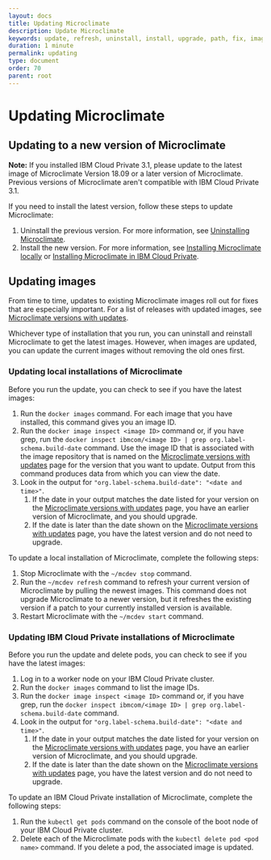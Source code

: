 ```yaml
---
layout: docs
title: Updating Microclimate
description: Update Microclimate
keywords: update, refresh, uninstall, install, upgrade, path, fix, image, updating to a new version, updating images, updating local installations, updating IBM Cloud Private installations
duration: 1 minute
permalink: updating
type: document
order: 70
parent: root
---
```


# Updating Microclimate

## Updating to a new version of Microclimate

**Note:** If you installed IBM Cloud Private 3.1, please update to the latest image of Microclimate Version 18.09 or a later version of Microclimate. Previous versions of Microclimate aren't compatible with IBM Cloud Private 3.1.

If you need to install the latest version, follow these steps to update Microclimate:
1. Uninstall the previous version. For more information, see [Uninstalling Microclimate](uninstall).
2. Install the new version. For more information, see [Installing Microclimate locally](installlocally) or [Installing Microclimate in IBM Cloud Private](https://github.com/IBM/charts/blob/master/stable/ibm-microclimate/README.md).

## Updating images

From time to time, updates to existing Microclimate images roll out for fixes that are especially important. For a list of releases with updated images, see [Microclimate versions with updates](updateslist).

Whichever type of installation that you run, you can uninstall and reinstall Microclimate to get the latest images. However, when images are updated, you can update the current images without removing the old ones first.

### Updating local installations of Microclimate

Before you run the update, you can check to see if you have the latest images:
1. Run the `docker images` command. For each image that you have installed, this command gives you an image ID.
2. Run the `docker image inspect <image ID>` command or, if you have grep, run the `docker inspect ibmcom/<image ID> | grep org.label-schema.build-date` command. Use the image ID that is associated with the image repository that is named on the [Microclimate versions with updates](updateslist) page for the version that you want to update. Output from this command produces data from which you can view the date.
3. Look in the output for `"org.label-schema.build-date": "<date and time>"`.
    1. If the date in your output matches the date listed for your version on the [Microclimate versions with updates](updateslist) page, you have an earlier version of Microclimate, and you should upgrade.
    2. If the date is later than the date shown on the [Microclimate versions with updates](updateslist) page, you have the latest version and do not need to upgrade.

To update a local installation of Microclimate, complete the following steps:
1. Stop Microclimate with the `~/mcdev stop` command.
2. Run the `~/mcdev refresh` command to refresh your current version of Microclimate by pulling the newest images. This command does not upgrade Microclimate to a newer version, but it refreshes the existing version if a patch to your currently installed version is available.
3. Restart Microclimate with the `~/mcdev start` command.

### Updating IBM Cloud Private installations of Microclimate

Before you run the update and delete pods, you can check to see if you have the latest images:
1. Log in to a worker node on your IBM Cloud Private cluster.
2. Run the `docker images` command to list the image IDs.
3. Run the `docker image inspect <image ID>` command or, if you have grep, run the `docker inspect ibmcom/<image ID> | grep org.label-schema.build-date` command.
4. Look in the output for `"org.label-schema.build-date": "<date and time>"`.
    1. If the date in your output matches the date listed for your version on the [Microclimate versions with updates](updateslist) page, you have an earlier version of Microclimate, and you should upgrade.
    2. If the date is later than the date shown on the [Microclimate versions with updates](updateslist) page, you have the latest version and do not need to upgrade.

To update an IBM Cloud Private installation of Microclimate, complete the following steps:
1. Run the `kubectl get pods` command on the console of the boot node of your IBM Cloud Private cluster.
2. Delete each of the Microclimate pods with the `kubectl delete pod <pod name>` command. If you delete a pod, the associated image is updated.
